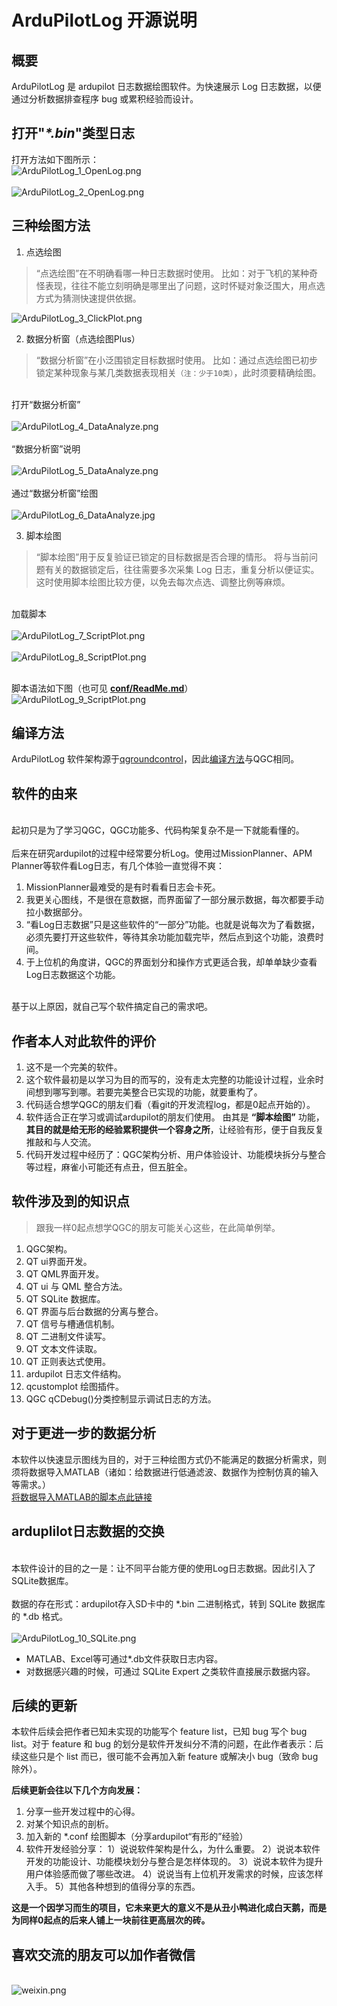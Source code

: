 # ArduPilotLog 开源说明
概要
---
ArduPilotLog 是 ardupilot 日志数据绘图软件。为快速展示 Log 日志数据，以便通过分析数据排查程序 bug 或累积经验而设计。

打开"_\*.bin_"类型日志
---
打开方法如下图所示：
<br/>![ArduPilotLog_1_OpenLog.png](https://github.com/SuWeipeng/img/raw/master/1_ArduPilotLog/ArduPilotLog_1_OpenLog.png)</br>
<br/>![ArduPilotLog_2_OpenLog.png](https://github.com/SuWeipeng/img/raw/master/1_ArduPilotLog/ArduPilotLog_2_OpenLog.png)</br>

三种绘图方法
---
1. 点选绘图
> “点选绘图”在不明确看哪一种日志数据时使用。
> 比如：对于飞机的某种奇怪表现，往往不能立刻明确是哪里出了问题，这时怀疑对象泛围大，用点选方式为猜测快速提供依据。

![ArduPilotLog_3_ClickPlot.png](https://github.com/SuWeipeng/img/raw/master/1_ArduPilotLog/ArduPilotLog_3_ClickPlot.png)

2. 数据分析窗（点选绘图Plus）
> “数据分析窗”在小泛围锁定目标数据时使用。
> 比如：通过点选绘图已初步锁定某种现象与某几类数据表现相关`（注：少于10类）`，此时须要精确绘图。

<br/>打开“数据分析窗”</br>
<br/>![ArduPilotLog_4_DataAnalyze.png](https://github.com/SuWeipeng/img/raw/master/1_ArduPilotLog/ArduPilotLog_4_DataAnalyze.png)</br>
<br/>“数据分析窗”说明</br>
<br/>![ArduPilotLog_5_DataAnalyze.png](https://github.com/SuWeipeng/img/raw/master/1_ArduPilotLog/ArduPilotLog_5_DataAnalyze.png)</br>
<br/>通过“数据分析窗”绘图</br>
<br/>![ArduPilotLog_6_DataAnalyze.jpg](https://github.com/SuWeipeng/img/raw/master/1_ArduPilotLog/ArduPilotLog_6_DataAnalyze.jpg)</br>

3. 脚本绘图
> “脚本绘图”用于反复验证已锁定的目标数据是否合理的情形。
> 将与当前问题有关的数据锁定后，往往需要多次采集 Log 日志，重复分析以便证实。这时使用脚本绘图比较方便，以免去每次点选、调整比例等麻烦。

<br/>加载脚本</br>
<br/>![ArduPilotLog_7_ScriptPlot.png](https://github.com/SuWeipeng/img/raw/master/1_ArduPilotLog/ArduPilotLog_7_ScriptPlot.png)</br>
<br/>![ArduPilotLog_8_ScriptPlot.png](https://github.com/SuWeipeng/img/raw/master/1_ArduPilotLog/ArduPilotLog_8_ScriptPlot.png)</br>

<br/>脚本语法如下图（也可见 **[conf/ReadMe.md](https://github.com/SuWeipeng/ArduPilotLog/blob/master/conf/ReadMe.md)**）</br>
![ArduPilotLog_9_ScriptPlot.png](https://github.com/SuWeipeng/img/raw/master/1_ArduPilotLog/ArduPilotLog_9_ScriptPlot.png)

## 编译方法
ArduPilotLog 软件架构源于[qgroundcontrol](https://github.com/mavlink/qgroundcontrol)，因此[编译方法](https://dev.qgroundcontrol.com/en/getting_started/)与QGC相同。

## 软件的由来
<br/>起初只是为了学习QGC，QGC功能多、代码构架复杂不是一下就能看懂的。</br>
<br/>后来在研究ardupilot的过程中经常要分析Log。使用过MissionPlanner、APM Planner等软件看Log日志，有几个体验一直觉得不爽：</br>
1. MissionPlanner最难受的是有时看看日志会卡死。
2. 我更关心图线，不是很在意数据，而界面留了一部分展示数据，每次都要手动拉小数据部分。
3. “看Log日志数据”只是这些软件的“一部分”功能。也就是说每次为了看数据，必须先要打开这些软件，等待其余功能加载完毕，然后点到这个功能，浪费时间。
4. 于上位机的角度讲，QGC的界面划分和操作方式更适合我，却单单缺少查看Log日志数据这个功能。

<br/>基于以上原因，就自己写个软件搞定自己的需求吧。</br>

## 作者本人对此软件的评价
1. 这不是一个完美的软件。
2. 这个软件最初是以学习为目的而写的，没有走太完整的功能设计过程，业余时间想到哪写到哪。若要完美整合已实现的功能，就要重构了。
3. 代码适合想学QGC的朋友们看（看git的开发流程log，都是0起点开始的）。
4. 软件适合正在学习或调试ardupilot的朋友们使用。
由其是 **“脚本绘图”** 功能，**其目的就是给无形的经验累积提供一个容身之所**，让经验有形，便于自我反复推敲和与人交流。
5. 代码开发过程中经历了：QGC架构分析、用户体验设计、功能模块拆分与整合等过程，麻雀小可能还有点丑，但五脏全。

## 软件涉及到的知识点
> 跟我一样0起点想学QGC的朋友可能关心这些，在此简单例举。
1. QGC架构。
2. QT ui界面开发。
3. QT QML界面开发。
4. QT ui 与 QML 整合方法。
5. QT SQLite 数据库。
6. QT 界面与后台数据的分离与整合。
7. QT 信号与槽通信机制。
8. QT 二进制文件读写。
9. QT 文本文件读取。
10. QT 正则表达式使用。
11. ardupilot 日志文件结构。
12. qcustomplot 绘图插件。
13. QGC qCDebug()分类控制显示调试日志的方法。

## 对于更进一步的数据分析
本软件以快速显示图线为目的，对于三种绘图方式仍不能满足的数据分析需求，则须将数据导入MATLAB（诸如：给数据进行低通滤波、数据作为控制仿真的输入等需求。）
<br/>[将数据导入MATLAB的脚本点此链接](https://github.com/SuWeipeng/ArduPilotLog/tree/master/matlab)</br>

## arduplilot日志数据的交换
<br/>本软件设计的目的之一是：让不同平台能方便的使用Log日志数据。因此引入了SQLite数据库。</br>
<br/>数据的存在形式：ardupilot存入SD卡中的 \*.bin 二进制格式，转到 SQLite 数据库的 \*.db 格式。</br>
<br/>![ArduPilotLog_10_SQLite.png](https://github.com/SuWeipeng/img/raw/master/1_ArduPilotLog/ArduPilotLog_10_SQLite.png)</br>
* MATLAB、Excel等可通过\*.db文件获取日志内容。
* 对数据感兴趣的时候，可通过 SQLite Expert 之类软件直接展示数据内容。

## 后续的更新
本软件后续会把作者已知未实现的功能写个 feature list，已知 bug 写个 bug list。对于 feature 和 bug 的划分是软件开发纠分不清的问题，在此作者表示：后续这些只是个 list 而已，很可能不会再加入新 feature 或解决小 bug（致命 bug 除外）。

**后续更新会往以下几个方向发展：**
1. 分享一些开发过程中的心得。
2. 对某个知识点的剖析。
3. 加入新的 *.conf 绘图脚本（分享ardupilot“有形的”经验）
4. 软件开发经验分享：
1）说说软件架构是什么，为什么重要。
2）说说本软件开发的功能设计、功能模块划分与整合是怎样体现的。
3）说说本软件为提升用户体验感而做了哪些改进。
4）说说当有上位机开发需求的时候，应该怎样入手。
5）其他各种想到的值得分享的东西。

**这是一个因学习而生的项目，它未来更大的意义不是从丑小鸭进化成白天鹅，而是为同样0起点的后来人铺上一块前往更高层次的砖。**

## 喜欢交流的朋友可以加作者微信
<br/>![weixin.png](https://github.com/SuWeipeng/img/raw/master/weixinhaoyou.png)</br>
